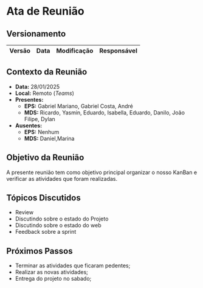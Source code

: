 # Ata de Reunião

## Versionamento

| Versão | Data | Modificação | Responsável |
| :----: | :--: | :---------: | :---------: |

## Contexto da Reunião

- **Data:** 28/01/2025
- **Local:** Remoto (_Teams_)
- **Presentes:**
  - **EPS:** Gabriel Mariano, Gabriel Costa, André
  - **MDS:** Ricardo, Yasmin, Eduardo, Isabella, Eduardo, Danilo, João Filipe, Dylan
- **Ausentes:**
  - **EPS:** Nenhum
  - **MDS:** Daniel,Marina

## Objetivo da Reunião

A presente reunião tem como objetivo principal organizar o nosso KanBan e verificar as atividades que foram realizadas.

## Tópicos Discutidos

- Review
- Discutindo sobre o estado do Projeto
- Discutindo sobre o estado do web
- Feedback sobre a sprint

## Próximos Passos

- Terminar as atividades que ficaram pedentes;
- Realizar as novas atividades;
- Entrega do projeto no sabado;
